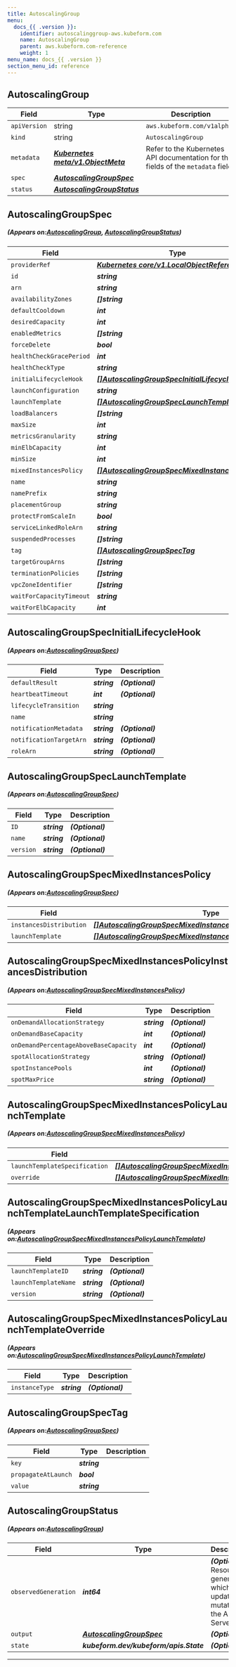 ```yaml
---
title: AutoscalingGroup
menu:
  docs_{{ .version }}:
    identifier: autoscalinggroup-aws.kubeform.com
    name: AutoscalingGroup
    parent: aws.kubeform.com-reference
    weight: 1
menu_name: docs_{{ .version }}
section_menu_id: reference
---
```


## AutoscalingGroup
| Field | Type | Description |
| ------ | ----- | ----------- |
| `apiVersion` | string | `aws.kubeform.com/v1alpha1` |
|    `kind` | string | `AutoscalingGroup` |
| `metadata` | ***[Kubernetes meta/v1.ObjectMeta](https://kubernetes.io/docs/reference/generated/kubernetes-api/v1.13/#objectmeta-v1-meta)***|Refer to the Kubernetes API documentation for the fields of the `metadata` field.|
| `spec` | ***[AutoscalingGroupSpec](#AutoscalingGroupSpec)***||
| `status` | ***[AutoscalingGroupStatus](#AutoscalingGroupStatus)***||
## AutoscalingGroupSpec
##### (Appears on:[AutoscalingGroup](#AutoscalingGroup), [AutoscalingGroupStatus](#AutoscalingGroupStatus))
| Field | Type | Description |
| ------ | ----- | ----------- |
| `providerRef` | ***[Kubernetes core/v1.LocalObjectReference](https://kubernetes.io/docs/reference/generated/kubernetes-api/v1.13/#localobjectreference-v1-core)***||
| `id` | ***string***||
| `arn` | ***string***| ***(Optional)*** |
| `availabilityZones` | ***[]string***| ***(Optional)*** |
| `defaultCooldown` | ***int***| ***(Optional)*** |
| `desiredCapacity` | ***int***| ***(Optional)*** |
| `enabledMetrics` | ***[]string***| ***(Optional)*** |
| `forceDelete` | ***bool***| ***(Optional)*** |
| `healthCheckGracePeriod` | ***int***| ***(Optional)*** |
| `healthCheckType` | ***string***| ***(Optional)*** |
| `initialLifecycleHook` | ***[[]AutoscalingGroupSpecInitialLifecycleHook](#AutoscalingGroupSpecInitialLifecycleHook)***| ***(Optional)*** |
| `launchConfiguration` | ***string***| ***(Optional)*** |
| `launchTemplate` | ***[[]AutoscalingGroupSpecLaunchTemplate](#AutoscalingGroupSpecLaunchTemplate)***| ***(Optional)*** |
| `loadBalancers` | ***[]string***| ***(Optional)*** |
| `maxSize` | ***int***||
| `metricsGranularity` | ***string***| ***(Optional)*** |
| `minElbCapacity` | ***int***| ***(Optional)*** |
| `minSize` | ***int***||
| `mixedInstancesPolicy` | ***[[]AutoscalingGroupSpecMixedInstancesPolicy](#AutoscalingGroupSpecMixedInstancesPolicy)***| ***(Optional)*** |
| `name` | ***string***| ***(Optional)*** |
| `namePrefix` | ***string***| ***(Optional)*** |
| `placementGroup` | ***string***| ***(Optional)*** |
| `protectFromScaleIn` | ***bool***| ***(Optional)*** |
| `serviceLinkedRoleArn` | ***string***| ***(Optional)*** |
| `suspendedProcesses` | ***[]string***| ***(Optional)*** |
| `tag` | ***[[]AutoscalingGroupSpecTag](#AutoscalingGroupSpecTag)***| ***(Optional)*** |
| `targetGroupArns` | ***[]string***| ***(Optional)*** |
| `terminationPolicies` | ***[]string***| ***(Optional)*** |
| `vpcZoneIdentifier` | ***[]string***| ***(Optional)*** |
| `waitForCapacityTimeout` | ***string***| ***(Optional)*** |
| `waitForElbCapacity` | ***int***| ***(Optional)*** |
## AutoscalingGroupSpecInitialLifecycleHook
##### (Appears on:[AutoscalingGroupSpec](#AutoscalingGroupSpec))
| Field | Type | Description |
| ------ | ----- | ----------- |
| `defaultResult` | ***string***| ***(Optional)*** |
| `heartbeatTimeout` | ***int***| ***(Optional)*** |
| `lifecycleTransition` | ***string***||
| `name` | ***string***||
| `notificationMetadata` | ***string***| ***(Optional)*** |
| `notificationTargetArn` | ***string***| ***(Optional)*** |
| `roleArn` | ***string***| ***(Optional)*** |
## AutoscalingGroupSpecLaunchTemplate
##### (Appears on:[AutoscalingGroupSpec](#AutoscalingGroupSpec))
| Field | Type | Description |
| ------ | ----- | ----------- |
| `ID` | ***string***| ***(Optional)*** |
| `name` | ***string***| ***(Optional)*** |
| `version` | ***string***| ***(Optional)*** |
## AutoscalingGroupSpecMixedInstancesPolicy
##### (Appears on:[AutoscalingGroupSpec](#AutoscalingGroupSpec))
| Field | Type | Description |
| ------ | ----- | ----------- |
| `instancesDistribution` | ***[[]AutoscalingGroupSpecMixedInstancesPolicyInstancesDistribution](#AutoscalingGroupSpecMixedInstancesPolicyInstancesDistribution)***| ***(Optional)*** |
| `launchTemplate` | ***[[]AutoscalingGroupSpecMixedInstancesPolicyLaunchTemplate](#AutoscalingGroupSpecMixedInstancesPolicyLaunchTemplate)***||
## AutoscalingGroupSpecMixedInstancesPolicyInstancesDistribution
##### (Appears on:[AutoscalingGroupSpecMixedInstancesPolicy](#AutoscalingGroupSpecMixedInstancesPolicy))
| Field | Type | Description |
| ------ | ----- | ----------- |
| `onDemandAllocationStrategy` | ***string***| ***(Optional)*** |
| `onDemandBaseCapacity` | ***int***| ***(Optional)*** |
| `onDemandPercentageAboveBaseCapacity` | ***int***| ***(Optional)*** |
| `spotAllocationStrategy` | ***string***| ***(Optional)*** |
| `spotInstancePools` | ***int***| ***(Optional)*** |
| `spotMaxPrice` | ***string***| ***(Optional)*** |
## AutoscalingGroupSpecMixedInstancesPolicyLaunchTemplate
##### (Appears on:[AutoscalingGroupSpecMixedInstancesPolicy](#AutoscalingGroupSpecMixedInstancesPolicy))
| Field | Type | Description |
| ------ | ----- | ----------- |
| `launchTemplateSpecification` | ***[[]AutoscalingGroupSpecMixedInstancesPolicyLaunchTemplateLaunchTemplateSpecification](#AutoscalingGroupSpecMixedInstancesPolicyLaunchTemplateLaunchTemplateSpecification)***||
| `override` | ***[[]AutoscalingGroupSpecMixedInstancesPolicyLaunchTemplateOverride](#AutoscalingGroupSpecMixedInstancesPolicyLaunchTemplateOverride)***| ***(Optional)*** |
## AutoscalingGroupSpecMixedInstancesPolicyLaunchTemplateLaunchTemplateSpecification
##### (Appears on:[AutoscalingGroupSpecMixedInstancesPolicyLaunchTemplate](#AutoscalingGroupSpecMixedInstancesPolicyLaunchTemplate))
| Field | Type | Description |
| ------ | ----- | ----------- |
| `launchTemplateID` | ***string***| ***(Optional)*** |
| `launchTemplateName` | ***string***| ***(Optional)*** |
| `version` | ***string***| ***(Optional)*** |
## AutoscalingGroupSpecMixedInstancesPolicyLaunchTemplateOverride
##### (Appears on:[AutoscalingGroupSpecMixedInstancesPolicyLaunchTemplate](#AutoscalingGroupSpecMixedInstancesPolicyLaunchTemplate))
| Field | Type | Description |
| ------ | ----- | ----------- |
| `instanceType` | ***string***| ***(Optional)*** |
## AutoscalingGroupSpecTag
##### (Appears on:[AutoscalingGroupSpec](#AutoscalingGroupSpec))
| Field | Type | Description |
| ------ | ----- | ----------- |
| `key` | ***string***||
| `propagateAtLaunch` | ***bool***||
| `value` | ***string***||
## AutoscalingGroupStatus
##### (Appears on:[AutoscalingGroup](#AutoscalingGroup))
| Field | Type | Description |
| ------ | ----- | ----------- |
| `observedGeneration` | ***int64***| ***(Optional)*** Resource generation, which is updated on mutation by the API Server.|
| `output` | ***[AutoscalingGroupSpec](#AutoscalingGroupSpec)***| ***(Optional)*** |
| `state` | ***kubeform.dev/kubeform/apis.State***| ***(Optional)*** |
---
